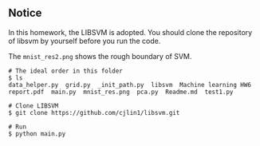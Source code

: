 Notice
---
In this homework, the LIBSVM is adopted. You should clone the repository of libsvm by yourself before you run the code.    

The `mnist_res2.png` shows the rough boundary of SVM.    

```
# The ideal order in this folder
$ ls    
data_helper.py  grid.py  _init_path.py  libsvm  Machine learning HW6 report.pdf  main.py  mnist_res.png  pca.py  Readme.md  test1.py

# Clone LIBSVM
$ git clone https://github.com/cjlin1/libsvm.git

# Run
$ python main.py
```